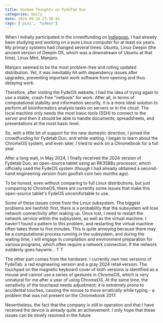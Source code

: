 ```yaml
---
title: Random Thoughts on FydeTab Duo
categories: Daily
date: 2024-09-24 23:30:45
tags: ['pixi', 'fydeos']
---
```


<!-- Abstract -->
<!-- more -->

When I initially participated in the crowdfunding on [Indiegogo](https://www.indiegogo.com/projects/fydetab-duo--2), I had already been studying and working on a pure Linux computer for at least six years. My primary systems had changed several times: Ubuntu, Linux Deepin (the ancient version of Deepin OS, which was a downstream of Ubuntu at that time), Linux Mint, Manjaro.

Manjaro seemed to be the most problem-free and rolling updated distribution. Yet, it was inevitably hit with dependency issues after upgrades, preventing important work software from opening and thus delaying work.

Therefore, after visiting the FydeOS website, I had the idea of trying again to use a stable, crash-free "netbook" for work. After all, in terms of computational stability and information security, it is a more ideal solution to perform all bioinformatics analysis tasks on servers or in the cloud. The local machine only needs the most basic tools (SSH) to connect to the server and then it should be able to handle documents, spreadsheets, and presentations at the most basic level.

So, with a little bit of support for the new domestic direction, I joined the crowdfunding for Fydetab Duo, and while waiting, I began to learn about the ChromeOS system, and even later, I tried to work on a Chromebook for a full year.

After a long wait, in May 2024, I finally received the 2024 version of Fydetab Duo, an open-source tablet using an RK3588s processor, which officially used the FydeOS system (though I had already obtained a second-hand engineering version from goofish.com two months ago).

To be honest, even without comparing to full Linux distributions, but just comparing to ChromeOS, there are currently some issues that make this open-source tablet's FydeOS uncomfortable to use.

Some of these issues come from the Linux subsystem. The biggest problems are twofold: first, there is a probability that the subsystem will lose network connectivity after waking up. Once lost, I need to restart the network service within the subsystem, as well as the virtual machine. I haven't found a pattern to this problem, and restarting the virtual machine often takes three to five minutes. This is quite annoying because there may be a computational process running in the subsystem, and during the waiting time, I will engage in compilation and environment preparation for various programs, which often require a network connection. If the network suddenly goes haywire... T T

The other part comes from the hardware. I currently own two versions of FydeTab: a red engineering version and a gray 2024 retail version. The touchpad on the magnetic keyboard cover of both versions is identified as a mouse and cannot use a series of gestures in ChromeOS, which is very unnatural for me after a year of using ChromeOS. At the same time, the sensitivity of the touchpad needs adjustment; it is extremely prone to accidental touches, causing the mouse to move erratically while typing - a problem that was not present on the Chromebook 2017.

Nevertheless, the fact that the company is still in operation and that I have received the device is already quite an achievement. I only hope that these issues can be slowly resolved in the future.
